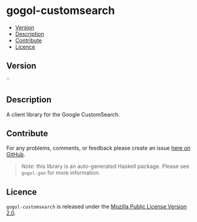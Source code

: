 # gogol-customsearch

* [Version](#version)
* [Description](#description)
* [Contribute](#contribute)
* [Licence](#licence)


## Version

``


## Description

A client library for the Google CustomSearch.


## Contribute

For any problems, comments, or feedback please create an issue [here on GitHub](https://github.com/brendanhay/gogol/issues).

> _Note:_ this library is an auto-generated Haskell package. Please see `gogol-gen` for more information.


## Licence

`gogol-customsearch` is released under the [Mozilla Public License Version 2.0](http://www.mozilla.org/MPL/).
